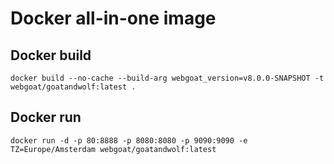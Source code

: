 # Docker all-in-one image

## Docker build

	docker build --no-cache --build-arg webgoat_version=v8.0.0-SNAPSHOT -t webgoat/goatandwolf:latest .
	
## Docker run
	
	docker run -d -p 80:8888 -p 8080:8080 -p 9090:9090 -e TZ=Europe/Amsterdam webgoat/goatandwolf:latest
	
#####
